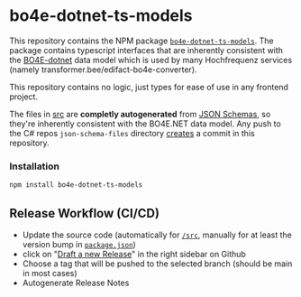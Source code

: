 # bo4e-dotnet-ts-models

This repository contains the NPM package [`bo4e-dotnet-ts-models`](https://www.npmjs.com/package/bo4e-dotnet-ts-models).
The package contains typescript interfaces that are inherently consistent with the [BO4E-dotnet](https://github.com/Hochfrequenz/bo4E-dotnet/) data model which is used by many Hochfrequenz services (namely transformer.bee/edifact-bo4e-converter).

This repository contains no logic, just types for ease of use in any frontend project.

The files in [src](src/) are **completly autogenerated** from [JSON Schemas](https://github.com/Hochfrequenz/BO4E-dotnet/tree/main/json-schema-files), so they're inherently consistent with the BO4E.NET data model. Any push to the C# repos `json-schema-files` directory [creates](https://github.com/Hochfrequenz/BO4E-dotnet/blob/main/.github/workflows/generate_ts_models.yml) a commit in this repository.

### Installation

```bash
npm install bo4e-dotnet-ts-models
```

## Release Workflow (CI/CD)

- Update the source code (automatically for [`/src`](/src), manually for at least the version bump in [`package.json`](package.json))
- click on "[Draft a new Release](https://github.com/Hochfrequenz/bo4e-dotnet-ts-models/releases/new)" in the right sidebar on Github
- Choose a tag that will be pushed to the selected branch (should be main in most cases)
- Autogenerate Release Notes
